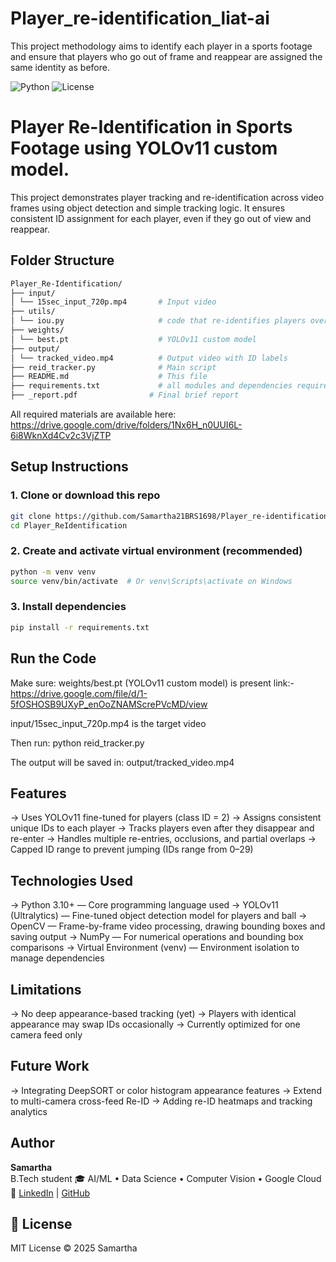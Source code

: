 # Player_re-identification_liat-ai
This project methodology aims to identify each player in a sports footage and ensure that players who go out of frame and reappear are assigned the same identity as before.

![Python](https://img.shields.io/badge/python-3.9-blue.svg)
![License](https://img.shields.io/badge/license-MIT-green.svg)

# Player Re-Identification in Sports Footage using YOLOv11 custom model.

This project demonstrates player tracking and re-identification across video frames using object detection and simple tracking logic. It ensures consistent ID assignment for each player, even if they go out of view and reappear.

##  Folder Structure

```bash
Player_Re-Identification/
├── input/
│ └── 15sec_input_720p.mp4       # Input video
├── utils/
│ └── iou.py                     # code that re-identifies players over time using simple re-ID logic        
├── weights/
│ └── best.pt                    # YOLOv11 custom model
├── output/
│ └── tracked_video.mp4          # Output video with ID labels
├── reid_tracker.py              # Main script
├── README.md                    # This file
├── requirements.txt             # all modules and dependencies required to install   
├── _report.pdf                # Final brief report
```

All required materials are available here:
https://drive.google.com/drive/folders/1Nx6H_n0UUI6L-6i8WknXd4Cv2c3VjZTP

##  Setup Instructions

### 1.  Clone or download this repo
```bash
git clone https://github.com/Samartha21BRS1698/Player_re-identification_liat-ai.git
cd Player_ReIdentification
```

### 2. Create and activate virtual environment (recommended)
```bash
python -m venv venv
source venv/bin/activate  # Or venv\Scripts\activate on Windows
```

### 3. Install dependencies
```bash
pip install -r requirements.txt
```

## Run the Code

Make sure: weights/best.pt (YOLOv11 custom model) is present
link:- https://drive.google.com/file/d/1-5fOSHOSB9UXyP_enOoZNAMScrePVcMD/view

input/15sec_input_720p.mp4 is the target video

Then run:
python reid_tracker.py

The output will be saved in:
output/tracked_video.mp4


## Features
-> Uses YOLOv11 fine-tuned for players (class ID = 2)
-> Assigns consistent unique IDs to each player
-> Tracks players even after they disappear and re-enter
-> Handles multiple re-entries, occlusions, and partial overlaps
-> Capped ID range to prevent jumping (IDs range from 0–29)

## Technologies Used
-> Python 3.10+ — Core programming language used
-> YOLOv11 (Ultralytics) — Fine-tuned object detection model for players and ball
-> OpenCV — Frame-by-frame video processing, drawing bounding boxes and saving output
-> NumPy — For numerical operations and bounding box comparisons
-> Virtual Environment (venv) — Environment isolation to manage dependencies

## Limitations
-> No deep appearance-based tracking (yet)
-> Players with identical appearance may swap IDs occasionally
-> Currently optimized for one camera feed only

## Future Work
-> Integrating DeepSORT or color histogram appearance features
-> Extend to multi-camera cross-feed Re-ID
-> Adding re-ID heatmaps and tracking analytics

## Author

**Samartha**  
B.Tech student 
🎓 AI/ML • Data Science •  Computer Vision • Google Cloud 
🔗 [LinkedIn](https://www.linkedin.com/in/samartha-b0154a293) | [GitHub](https://github.com/Samartha21BRS1698)

## 📝 License
 MIT License © 2025 Samartha